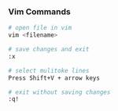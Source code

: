 ### Vim Commands

```bash
# open file in vim
vim <filename>
```
```bash
# save changes and exit
:x
```
```bash
# select mulitoke lines
Press Shift+V + arrow keys
```
```bash
# exit without saving changes
:q!
```
